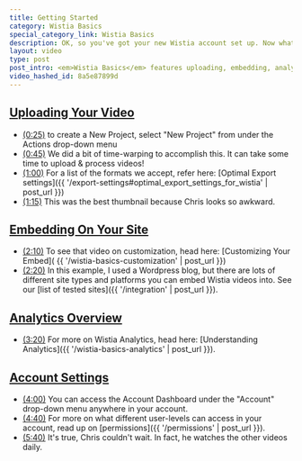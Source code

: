 ```yaml
---
title: Getting Started
category: Wistia Basics
special_category_link: Wistia Basics
description: OK, so you've got your new Wistia account set up. Now what? Watch this quick video to get a solid foundation set up!
layout: video
type: post
post_intro: <em>Wistia Basics</em> features uploading, embedding, analytics, and account settings with Wistia.
video_hashed_id: 8a5e87899d
---
```


<h2>
  <a href="#" class="chapter_link" onclick="wistiaEmbed.time(0).play(); return false;">
    Uploading Your Video
  </a>
</h2>

* <a href="#" class="chapter_link" onclick="wistiaEmbed.time(25).play(); return false;"><i class="icon-play"></i>(0:25)</a> to create a New Project, select "New Project" from under the Actions drop-down menu
* <a href="#" class="chapter_link" onclick="wistiaEmbed.time(45).play(); return false;"><i class="icon-play"></i>(0:45)</a> We did a bit of time-warping to accomplish this.  It can take some time to upload & process videos!
* <a href="#" class="chapter_link" onclick="wistiaEmbed.time(60).play(); return false;"><i class="icon-play"></i>(1:00)</a> For a list of the formats we accept, refer here: [Optimal Export settings]({{ '/export-settings#optimal_export_settings_for_wistia' | post_url }})
* <a href="#" class="chapter_link" onclick="wistiaEmbed.time(75).play(); return false;"><i class="icon-play"></i>(1:15)</a> This was the best thumbnail because Chris looks so awkward.

<h2>
  <a href="#" class="chapter_link" onclick="wistiaEmbed.time(96).play(); return false;">
    Embedding On Your Site
  </a>
</h2>

* <a href="#" class="chapter_link" onclick="wistiaEmbed.time(130).play(); return false;"><i class="icon-play"></i>(2:10)</a> To see that video on customization, head here: [Customizing Your Embed]( {{ '/wistia-basics-customization' | post_url }})
* <a href="#" class="chapter_link" onclick="wistiaEmbed.time(140).play(); return false;"><i class="icon-play"></i>(2:20)</a> In this example, I used a Wordpress blog, but there are lots of different site types and platforms you can embed Wistia videos into.  See our [list of tested sites]({{ '/integration' | post_url }}).

<h2>
  <a href="#" class="chapter_link" onclick="wistiaEmbed.time(159).play(); return false;">
    Analytics Overview
  </a>
</h2>

* <a href="#" class="chapter_link" onclick="wistiaEmbed.time(200).play(); return false;"><i class="icon-play"></i>(3:20)</a> For more on Wistia Analytics, head here: [Understanding Analytics]({{ '/wistia-basics-analytics' | post_url }}).

<h2>
  <a href="#" class="chapter_link" onclick="wistiaEmbed.time(219).play(); return false;">
    Account Settings
  </a>
</h2>

* <a href="#" class="chapter_link" onclick="wistiaEmbed.time(240).play(); return false;"><i class="icon-play"></i>(4:00)</a> You can access the Account Dashboard under the "Account" drop-down menu anywhere in your account.
* <a href="#" class="chapter_link" onclick="wistiaEmbed.time(280).play(); return false;"><i class="icon-play"></i>(4:40)</a> For more on what different user-levels can access in your account, read up on [permissions]({{ '/permissions' | post_url }}).
* <a href="#" class="chapter_link" onclick="wistiaEmbed.time(340).play(); return false;"><i class="icon-play"></i>(5:40)</a> It's true, Chris couldn't wait.  In fact, he watches the other videos daily.



<script>
wistiaEmbed = Wistia.embed("8a5e87899d", {
  version: "v1",
  plugin: {
    wistiafollows: {
      postRoll: {
        screenName: "wistia",
        showScreenName: true
      },
      people: [
        {
          screenName: "csavage",
          start: 2,
          end: 13
        },
        {
          screenName: "jeffvincent",
          start: 2,
          end: 13
        }
      ],
      recap: [
        {
          screenName: "csavage"
        },
        {
          screenName: "jeffvincent"
        }
      ],
      src: "http://fast.wistia.net/labs/twitter-follows/wistia-follows.js"
    }
  }
});
</script>
